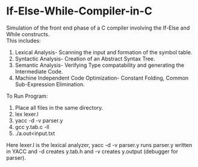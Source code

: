 # If-Else-While-Compiler-in-C
Simulation of the front end phase of a C compiler involving the If-Else and While constructs.</br>
This includes:</br>

1) Lexical Analysis- Scanning the input and formation of the symbol table.</br>
2) Syntactic Analysis- Creation of an Abstract Syntax Tree.</br>
3) Semantic Analysis- Verifying Type compatability and generating the Intermediate Code.</br>
4) Machine Independent Code Optimization- Constant Folding, Common Sub-Expression Elimination.</br>

To Run Program:</br>

1) Place all files in the same directory.</br>
2) lex lexer.l</br>
3) yacc -d -v parser.y</br>
4) gcc y.tab.c -ll </br>
5) ./a.out<input.txt</br>

Here lexer.l is the lexical analyzer, yacc -d -v parser.y runs parser.y written in YACC and -d creates y.tab.h and -v creates y.output (debugger for parser).
